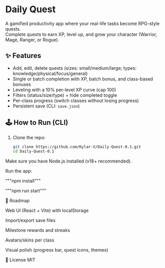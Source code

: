 # Daily Quest

A gamified productivity app where your real-life tasks become RPG-style quests.  
Complete quests to earn XP, level up, and grow your character (Warrior, Mage, Ranger, or Rogue).

## ✨ Features
- Add, edit, delete quests (sizes: small/medium/large; types: knowledge/physical/focus/general)
- Single or batch completion with XP, batch bonus, and class-based bonuses
- Leveling with a 10% per-level XP curve (cap 100)
- Filters (status/size/type) + hide completed toggle
- Per-class progress (switch classes without losing progress)
- Persistent save (CLI: `save.json`)

## 🕹️ How to Run (CLI)
1. Clone the repo:
   ```bash
   git clone https://github.com/Kylar-V/Daily-Quest-0.1.git
   cd Daily-Quest-0.1
Make sure you have Node.js installed (v18+ recommended).

Run the app:

"""npm install"""

"""npm run start"""



🚧 Roadmap


Web UI (React + Vite) with localStorage

Import/export save files

Milestone rewards and streaks

Avatars/skins per class

Visual polish (progress bar, quest icons, themes)

📜 License
MIT
